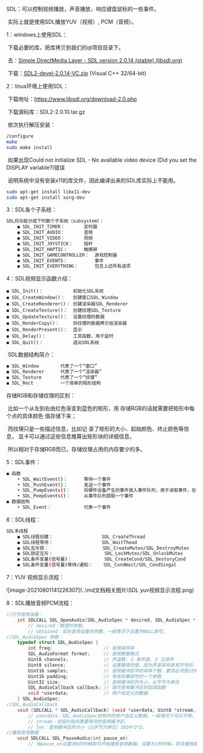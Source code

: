 SDL：可以控制视频播放，声音播放，响应键盘鼠标的一些事件。

​	实际上就是使用SDL播放YUV（视频）, PCM（音频）。



1：windows上使用SDL：

​	下载必要的库，把库拷贝到我们的qt项目目录下。

​	去：[Simple DirectMedia Layer - SDL version 2.0.14 (stable) (libsdl.org)](https://www.libsdl.org/download-2.0.php)

​	下载：[SDL2-devel-2.0.14-VC.zip](https://www.libsdl.org/release/SDL2-devel-2.0.14-VC.zip) (Visual C++ 32/64-bit)

2：linux环境上使用SDL：

​	下载地址：https://www.libsdl.org/download-2.0.php

​	下载源码库：SDL2-2.0.10.tar.gz

​	依次执行解压安装：

```bash
/configure
make
sudo make install
```

​		如果出现Could not initialize SDL - No available video device (Did you set the DISPLAY variable?)错误 

​		说明系统中没有安装x11的库文件，因此编译出来的SDL库实际上不能用。

```bash
sudo apt-get install libx11-dev
sudo apt-get install xorg-dev
```

3：SDL各个子系统：

```bash
SDL将功能分成下列数个子系统（subsystem）：
	◼ SDL_INIT_TIMER：		定时器
	◼ SDL_INIT_AUDIO：		音频
	◼ SDL_INIT_VIDEO：		视频
	◼ SDL_INIT_JOYSTICK：	摇杆
	◼ SDL_INIT_HAPTIC：		触摸屏
	◼ SDL_INIT_GAMECONTROLLER：	游戏控制器
	◼ SDL_INIT_EVENTS：			事件
	◼ SDL_INIT_EVERYTHING：		包含上述所有选项
```

4：SDL视频显示函数介绍：

```
◼ SDL_Init()：			初始化SDL系统
◼ SDL_CreateWindow()：	创建窗口SDL_Window
◼ SDL_CreateRenderer()：	创建渲染器SDL_Renderer
◼ SDL_CreateTexture()：	创建纹理SDL_Texture
◼ SDL_UpdateTexture()：	设置纹理的数据
◼ SDL_RenderCopy()：		将纹理的数据拷贝给渲染器
◼ SDL_RenderPresent()：	显示
◼ SDL_Delay()：			工具函数，用于延时
◼ SDL_Quit()：			退出SDL系统
```

​	SDL数据结构简介：

```bash
◼ SDL_Window 		代表了一个“窗口”
◼ SDL_Renderer 		代表了一个“渲染器”
◼ SDL_Texture 		代表了一个“纹理”
◼ SDL_Rect 			一个简单的矩形结构
```

存储RGB和存储纹理的区别： 

​		比如一个从左到右由红色渐变到蓝色的矩形，用 存储RGB的话就需要把矩形中每个点的具体颜色 值存储下来；

​		而纹理只是一些描述信息，比如记 录了矩形的大小、起始颜色、终止颜色等信息， 显卡可以通过这些信息推算出矩形块的详细信息。 

​		所以相对于存储RGB而已，存储纹理占用的内存要少的多。

5：SDL事件：

```bash
◼ 函数
	• SDL_WaitEvent()：		等待一个事件
	• SDL_PushEvent()：		发送一个事件
	• SDL_PumpEvents()：		将硬件设备产生的事件放入事件队列，用于读取事件，在调用该函数之前，必须调用SDL_PumpEvents搜集键盘等事件
	• SDL_PeepEvents()：		从事件队列提取一个事件
◼ 数据结构
	• SDL_Event：			代表一个事件
```

6：SDL线程：

```bash
SDL多线程
	◼ SDL线程创建：					SDL_CreateThread
	◼ SDL线程等待：					SDL_WaitThead
	◼ SDL互斥锁：		 			 SDL_CreateMutex/SDL_DestroyMutex
	◼ SDL锁定互斥：		 			 SDL_LockMutex/SDL_UnlockMutex
	◼ SDL条件变量(信号量)：			   SDL_CreateCond/SDL_DestoryCond
	◼ SDL条件变量(信号量)等待/通知：	SDL_CondWait/SDL_CondSingal
```

7：YUV 视频显示流程：

![image-20210801141226307](..\md文档相关图片\SDL yuv视频显示流程.png)

8：SDL播放音频PCM流程：

```c
//打开音频设备：
	int SDLCALL SDL_OpenAudio(SDL_AudioSpec * desired, SDL_AudioSpec * obtained); 
		// desired：期望的参数。
		// obtained：实际音频设备的参数，一般情况下设置为NULL即可。
//SDL_AudioSpec 参数：
	typedef struct SDL_AudioSpec {
		int freq; 					// 音频采样率
		SDL_AudioFormat format; 	// 音频数据格式
		Uint8 channels; 			// 声道数: 1 单声道, 2 立体声
		Uint8 silence; 				// 设置静音的值，因为声音采样是有符号的，所以0当然就是这个值
		Uint16 samples; 			// 音频缓冲区中的采样个数，要求必须是2的n次
		Uint16 padding; 			// 考虑到兼容性的一个参数
		Uint32 size; 				// 音频缓冲区的大小，以字节为单位
		SDL_AudioCallback callback; // 填充音频缓冲区的回调函数
		void *userdata; 			// 用户自定义的数据
	} SDL_AudioSpec;
//SDL_AudioCallback
	void (SDLCALL * SDL_AudioCallback) (void *userdata, Uint8 *stream, int len);
		// userdata：SDL_AudioSpec结构中的用户自定义数据，一般情况下可以不用。
		// stream：该指针指向需要填充的音频缓冲区。
		// len：音频缓冲区的大小（以字节为单位）1024*2*2。
//播放音频数据
	void SDLCALL SDL_PauseAudio(int pause_on)
		// 当pause_on设置为0的时候即可开始播放音频数据。设置为1的时候，将会播放静音的值。
```

